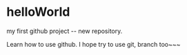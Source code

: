 # helloWorld
my first github project -- new repository.

Learn how to use github. I hope try to use git, branch too~~~
